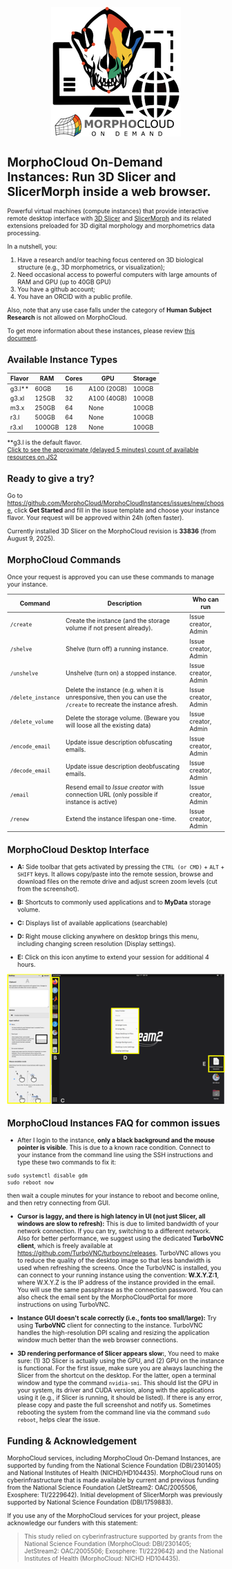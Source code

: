 <p align="center" >  <img src="https://raw.githubusercontent.com/MorphoCloud/MorphoCloudInstances/main/MC_Logo.png" alt="SlicerMorph on the cloud" width="300"></p>

# MorphoCloud On-Demand Instances: Run 3D Slicer and SlicerMorph inside a web browser.

Powerful virtual machines (compute instances) that provide interactive remote
desktop interface with [3D Slicer](https://download.slicer.org) and
[SlicerMorph](https://SlicerMorph.org) and its related extensions preloaded for
3D digital morphology and morphometrics data processing.

In a nutshell, you:

1. Have a research and/or teaching focus centered on 3D biological structure
   (e.g., 3D morphometrics, or visualization);
2. Need occasional access to powerful computers with large amounts of RAM and
   GPU (up to 40GB GPU)
3. You have a github account;
4. You have an ORCID with a public profile.

Also, note that any use case falls under the category of **Human Subject
Research** is not allowed on MorphoCloud.

To get more information about these instances, please review
[this document](https://docs.google.com/document/d/1WRds-QWnDK1MnmEhGUPyBgjE9hitiddcElAPWiAYRg4/edit#heading=h.b0yi3m7wlfk8).

## Available Instance Types

| Flavor   | RAM    | Cores | GPU         | **Storage** |
| -------- | ------ | ----- | ----------- | ----------- |
| g3.l\*\* | 60GB   | 16    | A100 (20GB) | 100GB       |
| g3.xl    | 125GB  | 32    | A100 (40GB) | 100GB       |
| m3.x     | 250GB  | 64    | None        | 100GB       |
| r3.l     | 500GB  | 64    | None        | 100GB       |
| r3.xl    | 1000GB | 128   | None        | 100GB       |

\*\*g3.l is the default flavor. <br>
[Click to see the approximate (delayed 5 minutes) count of available resources on JS2](https://docs.jetstream-cloud.org/overview/status/#availability-of-scarce-resources)

## Ready to give a try?

Go to https://github.com/MorphoCloud/MorphoCloudInstances/issues/new/choose,
click **Get Started** and fill in the issue template and choose your instance
flavor. Your request will be approved within 24h (often faster).

Currently installed 3D Slicer on the MorphoCloud revision is **33836** (from
August 9, 2025).

## MorphoCloud Commands

Once your request is approved you can use these commands to manage your
instance.

| Command            | Description                                                                                                        | Who can run          |
| ------------------ | ------------------------------------------------------------------------------------------------------------------ | -------------------- |
| `/create`          | Create the instance (and the storage volume if not present already).                                               | Issue creator, Admin |
| `/shelve`          | Shelve (turn off) a running instance.                                                                              | Issue creator, Admin |
| `/unshelve`        | Unshelve (turn on) a stopped instance.                                                                             | Issue creator, Admin |
| `/delete_instance` | Delete the instance (e.g. when it is unresponsive, then you can use the `/create` to recreate the instance afresh. | Issue creator, Admin |
| `/delete_volume`   | Delete the storage volume. (Beware you will loose all the existing data)                                           | Issue creator, Admin |
| `/encode_email`    | Update issue description obfuscating emails.                                                                       | Issue creator, Admin |
| `/decode_email`    | Update issue description deobfuscating emails.                                                                     | Issue creator, Admin |
| `/email`           | Resend email to _Issue creator_ with connection URL (only possible if instance is active)                          | Issue creator, Admin |
| `/renew`           | Extend the instance lifespan one-time.                                                                             | Issue creator, Admin |

## MorphoCloud Desktop Interface

- **A:** Side toolbar that gets activated by pressing the `CTRL (or CMD)` +
  `ALT` + `SHIFT` keys. It allows copy/paste into the remote session, browse and
  download files on the remote drive and adjust screen zoom levels (cut from the
  screenshot).
- **B:** Shortcuts to commonly used applications and to **MyData** storage
  volume.

- **C:** Displays list of available applications (searchable)

- **D:** Right mouse clicking anywhere on desktop brings this menu, including
  changing screen resolution (Display settings).

- **E:** Click on this icon anytime to extend your session for additional 4
  hours.

<p align="center">
  <img src="https://github.com/MorphoCloud/MorphoCloudInstances/blob/main/MCI_Desktop.png" />
</p>

## MorphoCloud Instances FAQ for common issues

- After I login to the instance, **only a black background and the mouse pointer
  is visible**. This is due to a known race condition. Connect to your instance
  from the command line using the SSH instructions and type these two commands
  to fix it:

```
sudo systemctl disable gdm
sudo reboot now
```

then wait a couple minutes for your instance to reboot and become online, and
then retry connecting from GUI.

- **Cursor is laggy, and there is high latency in UI (not just Slicer, all
  windows are slow to refresh):** This is due to limited bandwidth of your
  network connection. If you can try, switching to a different network. Also for
  better performance, we suggest using the dedicated **TurboVNC client**, which
  is freely available at https://github.com/TurboVNC/turbovnc/releases. TurboVNC
  allows you to reduce the quality of the desktop image so that less bandwidth
  is used when refreshing the screens. Once the TurboVNC is installed, you can
  connect to your running instance using the convention: **W.X.Y.Z:1**, where
  W.X.Y.Z is the IP address of the instance provided in the email. You will use
  the same passphrase as the connection password. You can also check the email
  sent by the MorphoCloudPortal for more instructions on using TurboVNC.

- **Instance GUI doesn't scale correctly (i.e., fonts too small/large):** Try
  using **TurboVNC** client for connecting to the instance. TurboVNC handles the
  high-resolution DPI scaling and resizing the application window much better
  than the web browser connections.

- **3D rendering performance of Slicer appears slow:**, You need to make sure:
  (1) 3D Slicer is actually using the GPU, and (2) GPU on the instance is
  functional. For the first issue, make sure you are always launching the Slicer
  from the shortcut on the desktop. For the latter, open a terminal window and
  type the command `nvidia-smi`. This should list the GPU in your system, its
  driver and CUDA version, along with the applications using it (e.g., if Slicer
  is running, it should be listed). If there is any error, please copy and paste
  the full screenshot and notify us. Sometimes rebooting the system from the
  command line via the command `sudo reboot`, helps clear the issue.

## Funding & Acknowledgement

MorphoCloud services, including MorphoCloud On-Demand Instances, are supported
by funding from the National Science Foundation (DBI/2301405) and National
Institutes of Health (NICHD/HD104435). MorphoCloud runs on cyberinfrastructure
that is made available by current and previous funding from the National Science
Foundation (JetStream2: OAC/2005506, Exosphere: TI/2229642). Initial development
of SlicerMorph was previously supported by National Science Foundation
(DBI/1759883).

If you use any of the MorphoCloud services for your project, please acknowledge
our funders with this statement:

> This study relied on cyberinfrastructure supported by grants from the National
> Science Foundation (MorphoCloud: DBI/2301405; JetStream2: OAC/2005506;
> Exosphere: TI/2229642) and the National Institutes of Health (MorphoCloud:
> NICHD HD104435).
